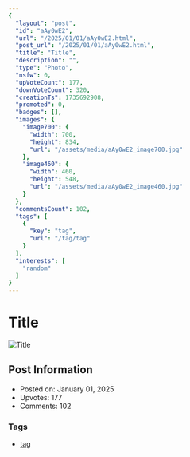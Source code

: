 ```yaml
---
{
  "layout": "post",
  "id": "aAy0wE2",
  "url": "/2025/01/01/aAy0wE2.html",
  "post_url": "/2025/01/01/aAy0wE2.html",
  "title": "Title",
  "description": "",
  "type": "Photo",
  "nsfw": 0,
  "upVoteCount": 177,
  "downVoteCount": 320,
  "creationTs": 1735692908,
  "promoted": 0,
  "badges": [],
  "images": {
    "image700": {
      "width": 700,
      "height": 834,
      "url": "/assets/media/aAy0wE2_image700.jpg"
    },
    "image460": {
      "width": 460,
      "height": 548,
      "url": "/assets/media/aAy0wE2_image460.jpg"
    }
  },
  "commentsCount": 102,
  "tags": [
    {
      "key": "tag",
      "url": "/tag/tag"
    }
  ],
  "interests": [
    "random"
  ]
}
---
```


# Title

![Title](/assets/media/aAy0wE2_image700.jpg)

## Post Information

- Posted on: January 01, 2025
- Upvotes: 177
- Comments: 102

### Tags

- [tag](/tag/tag)
